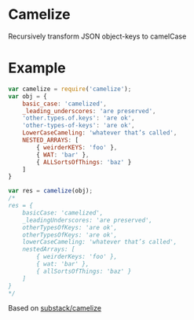 # Camelize

Recursively transform JSON object-keys to camelCase

# Example

``` js
var camelize = require('camelize');
var obj = {
    basic_case: 'camelized',
    _leading_underscores: 'are preserved',
    'other.types.of.keys': 'are ok',
    'other-types-of-keys': 'are ok',
    LowerCaseCameling: 'whatever that’s called',
    NESTED_ARRAYS: [
        { weirderKEYS: 'foo' },
        { WAT: 'bar' },
        { ALLSortsOfThings: 'baz' }
    ]
}

var res = camelize(obj);
/*
res = {
    basicCase: 'camelized',
    _leadingUnderscores: 'are preserved',
    otherTypesOfKeys: 'are ok',
    otherTypesOfKeys: 'are ok',
    lowerCaseCameling: 'whatever that’s called',
    nestedArrays: [
        { weirderKeys: 'foo' },
        { wat: 'bar' },
        { allSortsOfThings: 'baz' }
    ]
}
*/
```

Based on [substack/camelize](https://github.com/substack/camelize)
